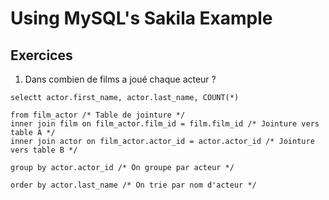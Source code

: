 # Using MySQL's Sakila Example
## Exercices
1. Dans combien de films a joué chaque acteur ?

```
selectt actor.first_name, actor.last_name, COUNT(*)

from film_actor /* Table de jointure */
inner join film on film_actor.film_id = film.film_id /* Jointure vers table A */
inner join actor on film_actor.actor_id = actor.actor_id /* Jointure vers table B */

group by actor.actor_id /* On groupe par acteur */

order by actor.last_name /* On trie par nom d'acteur */
```